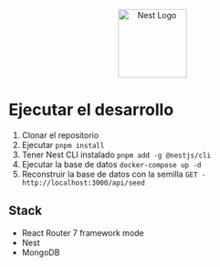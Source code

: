 <p align="center">
  <a href="http://nestjs.com/" target="blank"><img src="https://nestjs.com/img/logo-small.svg" width="120" alt="Nest Logo" /></a>
</p>

# Ejecutar el desarrollo

1. Clonar el repositorio
2. Ejecutar ```pnpm install```
3. Tener Nest CLI instalado ```pnpm add -g @nestjs/cli```
4. Ejecutar la base de datos ```docker-compose up -d```
5. Reconstruir la base de datos con la semilla ```GET - http://localhost:3000/api/seed```

## Stack
* React Router 7 framework mode
* Nest
* MongoDB